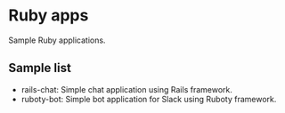 # Ruby apps

Sample Ruby applications.

## Sample list

* rails-chat: Simple chat application using Rails framework.
* ruboty-bot: Simple bot application for Slack using Ruboty framework.
